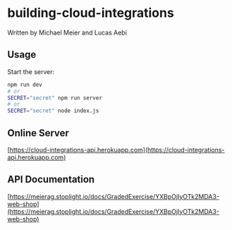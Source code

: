 # building-cloud-integrations

Written by Michael Meier and Lucas Aebi 


## Usage

Start the server:

```bash
npm run dev
# or
SECRET="secret" npm run server
# or
SECRET="secret" node index.js

```

## Online Server

[https://cloud-integrations-api.herokuapp.com](https://cloud-integrations-api.herokuapp.com)

## API Documentation

[https://meierag.stoplight.io/docs/GradedExercise/YXBpOjIyOTk2MDA3-web-shop](https://meierag.stoplight.io/docs/GradedExercise/YXBpOjIyOTk2MDA3-web-shop)
